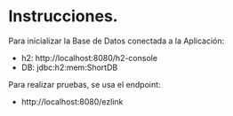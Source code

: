 # Instrucciones.

Para inicializar la Base de Datos conectada a la Aplicación:
- h2: http://localhost:8080/h2-console
- DB: jdbc:h2:mem:ShortDB

Para realizar pruebas, se usa el endpoint: 
- http://localhost:8080/ezlink